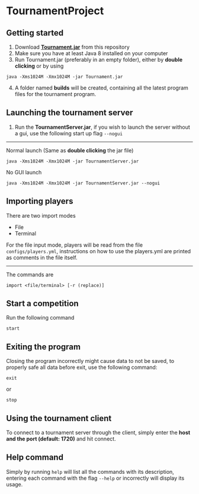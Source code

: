 # TournamentProject

## Getting started
1. Download [**Tournament.jar**](https://raw.githubusercontent.com/LOOHP/TournamentProject/master/Tournament.jar) from this repository
2. Make sure you have at least Java 8 installed on your computer
3. Run Tournament.jar (preferably in an empty folder), either by **double clicking** or by using
```
java -Xms1024M -Xmx1024M -jar Tournament.jar
```
4. A folder named **builds** will be created, containing all the latest program files for the tournament program.

## Launching the tournament server
1. Run the **TournamentServer.jar**, if you wish to launch the server without a gui, use the following start up flag `--nogui`
***
Normal launch (Same as **double clicking** the jar file)
```
java -Xms1024M -Xmx1024M -jar TournamentServer.jar
```
No GUI launch
```
java -Xms1024M -Xmx1024M -jar TournamentServer.jar --nogui
```

## Importing players
There are two import modes
- File
- Terminal

For the file input mode, players will be read from the file `configs/players.yml`, instructions on how to use the players.yml are printed as comments in the file itself.
***
The commands are
```
import <file/terminal> [-r (replace)]
```
## Start a competition
Run the following command
```
start
```

## Exiting the program
Closing the program incorrectly might cause data to not be saved, to properly safe all data before exit, use the following command:
```
exit
```
or
```
stop
```

## Using the tournament client
To connect to a tournament server through the client, simply enter the **host and the port (default: 1720)** and hit connect.

## Help command
Simply by running `help` will list all the commands with its description, entering each command with the flag `--help` or incorrectly will display its usage.
